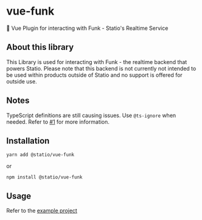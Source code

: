 # vue-funk

🔌 Vue Plugin for interacting with Funk - Statio's Realtime Service

## About this library

This Library is used for interacting with Funk - the realtime backend that powers Statio. Please note that this backend is not currently not intended to be used within products outside of Statio and no support is offered for outside use.

## Notes

TypeScript definitions are still causing issues. Use `@ts-ignore` when needed. Refer to [#1](https://github.com/statiohq/vue-funk/issues/1) for more information.

## Installation

```
yarn add @statio/vue-funk
```

or

```
npm install @statio/vue-funk
```

## Usage

Refer to the [example project](https://github.com/statiohq/vue-funk/tree/main/example)
